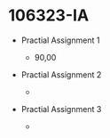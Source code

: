 # 106323-IA

- Practial Assignment 1

    - 90,00

- Practial Assignment 2

    - 

- Practial Assignment 3

    - 